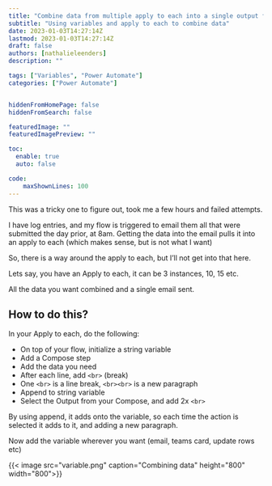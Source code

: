 ```yaml
---
title: "Combine data from multiple apply to each into a single output file (Variables and compose)"
subtitle: "Using variables and apply to each to combine data"
date: 2023-01-03T14:27:14Z
lastmod: 2023-01-03T14:27:14Z
draft: false
authors: [nathalieleenders]
description: ""

tags: ["Variables", "Power Automate"]
categories: ["Power Automate"]


hiddenFromHomePage: false
hiddenFromSearch: false

featuredImage: ""
featuredImagePreview: ""

toc:
  enable: true
  auto: false

code:
    maxShownLines: 100
---
```


This was a tricky one to figure out, took me a few hours and failed attempts.

I have log entries, and my flow is triggered to email them all that were submitted the day prior, at 8am.
Getting the data into the email pulls it into an apply to each (which makes sense, but is not what I want)

So, there is a way around the apply to each, but I’ll not get into that here.

Lets say, you have an Apply to each, it can be 3 instances, 10, 15 etc.

All the data you want combined and a single email sent.

## How to do this?

In your Apply to each, do the following:

- On top of your flow, initialize a string variable
- Add a Compose step
- Add the data you need
- After each line, add `<br>` (break)
- One `<br>` is a line break, `<br><br>` is a new paragraph
- Append to string variable
- Select the Output from your Compose, and add 2x `<br>`

By using append, it adds onto the variable, so each time the action is selected it adds to it, and adding a new paragraph.

Now add the variable wherever you want (email, teams card, update rows etc)

{{< image src="variable.png" caption="Combining data" height="800" width="800">}}
